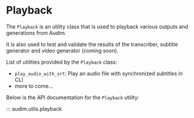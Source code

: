 # Playback

The `Playback` is an utility class that is used to playback various outputs and generations from Audim.

It is also used to test and validate the results of the transcriber, subtitle generator and video generator (coming soon).

List of utilities provided by the `Playback` class:

- `play_audio_with_srt`: Play an audio file with synchronized subtitles in CLI
- more to come...

Below is the API documentation for the `Playback` utility:

::: audim.utils.playback
